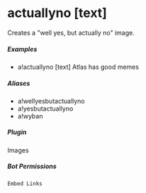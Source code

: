 # actuallyno [text]

Creates a "well yes, but actually no" image.
			

##### Examples

* a!actuallyno [text] Atlas has good memes


##### Aliases

* a!wellyesbutactuallyno
* a!yesbutactuallyno
* a!wyban


##### Plugin
Images


##### Bot Permissions
`Embed Links`